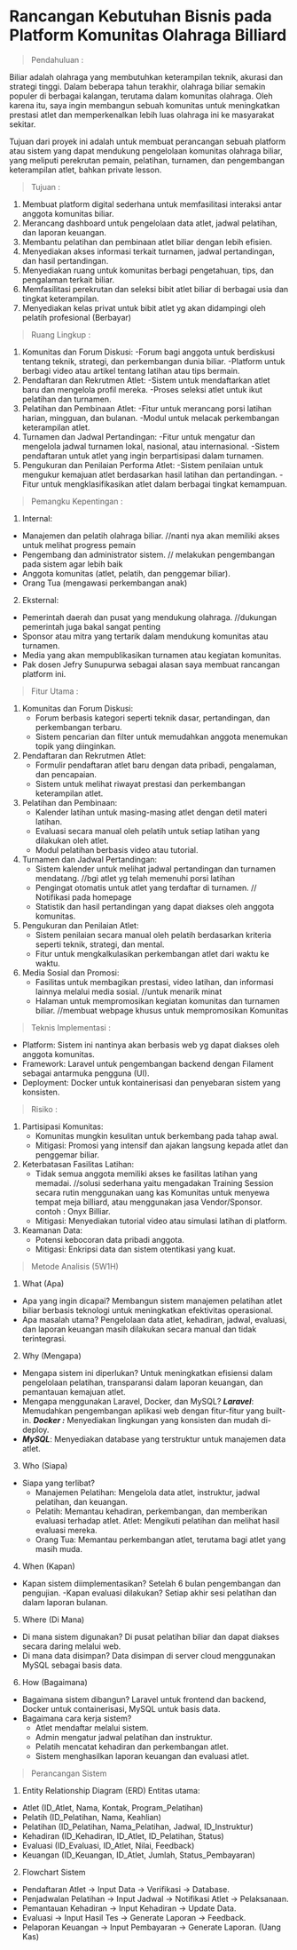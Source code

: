 # Rancangan Kebutuhan Bisnis pada Platform Komunitas Olahraga Billiard





> Pendahuluan :

Biliar adalah olahraga yang membutuhkan keterampilan teknik, akurasi dan strategi tinggi. Dalam beberapa tahun terakhir, olahraga biliar semakin populer di berbagai kalangan, terutama dalam komunitas olahraga. Oleh karena itu, saya ingin membangun sebuah komunitas untuk meningkatkan prestasi atlet dan memperkenalkan lebih luas olahraga ini ke masyarakat sekitar.

Tujuan dari proyek ini adalah untuk membuat perancangan sebuah platform atau sistem yang dapat mendukung pengelolaan komunitas olahraga biliar, yang meliputi perekrutan pemain, pelatihan, turnamen, dan pengembangan keterampilan atlet, bahkan private lesson.

> Tujuan :

1. Membuat platform digital sederhana untuk memfasilitasi interaksi antar anggota komunitas biliar.
2. Merancang dashboard untuk pengelolaan data atlet, jadwal pelatihan, dan laporan keuangan.
3. Membantu pelatihan dan pembinaan atlet biliar dengan lebih efisien.
4. Menyediakan akses informasi terkait turnamen, jadwal pertandingan, dan hasil pertandingan.
5. Menyediakan ruang untuk komunitas berbagi pengetahuan, tips, dan pengalaman terkait biliar.
6. Memfasilitasi perekrutan dan seleksi bibit atlet biliar di berbagai usia dan tingkat keterampilan.
7. Menyediakan kelas privat untuk bibit atlet yg akan didampingi oleh pelatih profesional (Berbayar)

> Ruang Lingkup :

1. Komunitas dan Forum Diskusi:
   -Forum bagi anggota untuk berdiskusi tentang teknik, strategi, dan perkembangan dunia  biliar.
   -Platform untuk berbagi video atau artikel tentang latihan atau tips bermain.
2. Pendaftaran dan Rekrutmen Atlet:
   -Sistem untuk mendaftarkan atlet baru dan mengelola profil mereka.
   -Proses seleksi atlet untuk ikut pelatihan dan turnamen.
3. Pelatihan dan Pembinaan Atlet:
   -Fitur untuk merancang porsi latihan harian, mingguan, dan bulanan.
   -Modul untuk melacak perkembangan keterampilan atlet.
4. Turnamen dan Jadwal Pertandingan:
   -Fitur untuk mengatur dan mengelola jadwal turnamen lokal, nasional, atau internasional.
   -Sistem pendaftaran untuk atlet yang ingin berpartisipasi dalam turnamen.
5. Pengukuran dan Penilaian Performa Atlet:
   -Sistem penilaian untuk mengukur kemajuan atlet berdasarkan hasil latihan dan pertandingan.
   -Fitur untuk mengklasifikasikan atlet dalam berbagai tingkat kemampuan.

> Pemangku Kepentingan :

1. Internal:

- Manajemen dan pelatih olahraga biliar. //nanti nya akan memiliki akses untuk melihat progress pemain
- Pengembang dan administrator sistem. // melakukan pengembangan pada sistem agar lebih baik
- Anggota komunitas (atlet, pelatih, dan penggemar biliar).
- Orang Tua (mengawasi perkembangan anak)

2. Eksternal:

- Pemerintah daerah dan pusat yang mendukung olahraga. //dukungan pemerintah juga bakal sangat penting
- Sponsor atau mitra yang tertarik dalam mendukung komunitas atau turnamen.
- Media yang akan mempublikasikan turnamen atau kegiatan komunitas.
- Pak dosen Jefry Sunupurwa sebagai alasan saya membuat rancangan platform ini.

> Fitur Utama :

1. Komunitas dan Forum Diskusi:
   - Forum berbasis kategori seperti teknik dasar, pertandingan, dan perkembangan terbaru.
   - Sistem pencarian dan filter untuk memudahkan anggota menemukan topik yang diinginkan.
2. Pendaftaran dan Rekrutmen Atlet:
   - Formulir pendaftaran atlet baru dengan data pribadi, pengalaman, dan pencapaian.
   - Sistem untuk melihat riwayat prestasi dan perkembangan keterampilan atlet.
3. Pelatihan dan Pembinaan:
   - Kalender latihan untuk masing-masing atlet dengan detil materi latihan.
   - Evaluasi secara manual oleh pelatih untuk setiap latihan yang dilakukan oleh atlet.
   - Modul pelatihan berbasis video atau tutorial.
4. Turnamen dan Jadwal Pertandingan:
   - Sistem kalender untuk melihat jadwal pertandingan dan turnamen mendatang. //bgi atlet yg telah memenuhi porsi latihan
   - Pengingat otomatis untuk atlet yang terdaftar di turnamen. // Notifikasi pada homepage
   - Statistik dan hasil pertandingan yang dapat diakses oleh anggota komunitas.
5. Pengukuran dan Penilaian Atlet:
   - Sistem penilaian secara manual oleh pelatih berdasarkan kriteria seperti teknik, strategi, dan mental.
   - Fitur untuk mengkalkulasikan perkembangan atlet dari waktu ke waktu.
6. Media Sosial dan Promosi:
   - Fasilitas untuk membagikan prestasi, video latihan, dan informasi lainnya melalui media sosial. //untuk menarik minat
   - Halaman untuk mempromosikan kegiatan komunitas dan turnamen biliar. //membuat webpage khusus untuk mempromosikan Komunitas

> Teknis Implementasi :

- Platform: Sistem ini nantinya akan berbasis web yg dapat diakses oleh anggota komunitas.
- Framework: Laravel untuk pengembangan backend dengan Filament sebagai antarmuka pengguna (UI).
- Deployment: Docker untuk kontainerisasi dan penyebaran sistem yang konsisten.

> Risiko :

1. Partisipasi Komunitas:
   - Komunitas mungkin kesulitan untuk berkembang pada tahap awal.
   - Mitigasi: Promosi yang intensif dan ajakan langsung kepada atlet dan penggemar biliar.
2. Keterbatasan Fasilitas Latihan:
   - Tidak semua anggota memiliki akses ke fasilitas latihan yang memadai. //solusi sederhana yaitu mengadakan Training Session secara rutin menggunakan uang kas Komunitas untuk menyewa tempat meja billiard, atau menggunakan jasa Vendor/Sponsor. contoh : Onyx Billiar.
   - Mitigasi: Menyediakan tutorial video atau simulasi latihan di platform.
3. Keamanan Data:
   - Potensi kebocoran data pribadi anggota.
   - Mitigasi: Enkripsi data dan sistem otentikasi yang kuat.

> Metode Analisis (5W1H)

1. What (Apa)

- Apa yang ingin dicapai? Membangun sistem manajemen pelatihan atlet biliar berbasis teknologi untuk meningkatkan efektivitas operasional.
- Apa masalah utama? Pengelolaan data atlet, kehadiran, jadwal, evaluasi, dan laporan keuangan masih dilakukan secara manual dan tidak terintegrasi.

2. Why (Mengapa)

- Mengapa sistem ini diperlukan? Untuk meningkatkan efisiensi dalam pengelolaan pelatihan, transparansi dalam laporan keuangan, dan pemantauan kemajuan atlet.
- Mengapa menggunakan Laravel, Docker, dan MySQL? ***Laravel***: Memudahkan pengembangan aplikasi web dengan fitur-fitur yang built-in. ***Docker :*** Menyediakan lingkungan yang konsisten dan mudah di-deploy.
- ***MySQL***: Menyediakan database yang terstruktur untuk manajemen data atlet.

3. Who (Siapa)

- Siapa yang terlibat?
  - Manajemen Pelatihan: Mengelola data atlet, instruktur, jadwal pelatihan, dan keuangan.
  - Pelatih: Memantau kehadiran, perkembangan, dan memberikan evaluasi terhadap atlet.
    Atlet: Mengikuti pelatihan dan melihat hasil evaluasi mereka.
  - Orang Tua: Memantau perkembangan atlet, terutama bagi atlet yang masih muda.

4. When (Kapan)

- Kapan sistem diimplementasikan? Setelah 6 bulan pengembangan dan pengujian.
  -Kapan evaluasi dilakukan? Setiap akhir sesi pelatihan dan dalam laporan bulanan.

5. Where (Di Mana)

- Di mana sistem digunakan? Di pusat pelatihan biliar dan dapat diakses secara daring melalui web.
- Di mana data disimpan? Data disimpan di server cloud menggunakan MySQL sebagai basis data.

6. How (Bagaimana)

- Bagaimana sistem dibangun? Laravel untuk frontend dan backend, Docker untuk containerisasi, MySQL untuk basis data.
- Bagaimana cara kerja sistem?
  - Atlet mendaftar melalui sistem.
  - Admin mengatur jadwal pelatihan dan instruktur.
  - Pelatih mencatat kehadiran dan perkembangan atlet.
  - Sistem menghasilkan laporan keuangan dan evaluasi atlet.

> Perancangan Sistem

1. Entity Relationship Diagram (ERD)
   Entitas utama:

- Atlet (ID_Atlet, Nama, Kontak, Program_Pelatihan)
- Pelatih (ID_Pelatihan, Nama, Keahlian)
- Pelatihan (ID_Pelatihan, Nama_Pelatihan, Jadwal, ID_Instruktur)
- Kehadiran (ID_Kehadiran, ID_Atlet, ID_Pelatihan, Status)
- Evaluasi (ID_Evaluasi, ID_Atlet, Nilai, Feedback)
- Keuangan (ID_Keuangan, ID_Atlet, Jumlah, Status_Pembayaran)

2. Flowchart Sistem

- Pendaftaran Atlet → Input Data → Verifikasi → Database.
- Penjadwalan Pelatihan → Input Jadwal → Notifikasi Atlet → Pelaksanaan.
- Pemantauan Kehadiran → Input Kehadiran → Update Data.
- Evaluasi → Input Hasil Tes → Generate Laporan → Feedback.
- Pelaporan Keuangan → Input Pembayaran → Generate Laporan. (Uang Kas)
